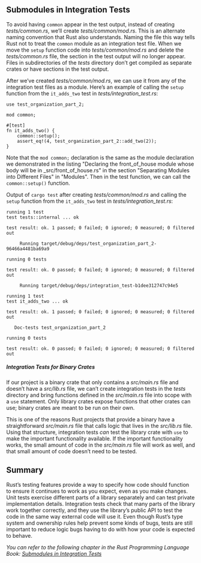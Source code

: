 ## Submodules in Integration Tests

To avoid having `common` appear in the test output, instead of creating
*tests/common.rs*, we’ll create *tests/common/mod.rs*. This is an alternate
naming convention that Rust also understands. Naming the file this way tells
Rust not to treat the `common` module as an integration test file. When we move
the `setup` function code into *tests/common/mod.rs* and delete the
*tests/common.rs* file, the section in the test output will no longer appear.
Files in subdirectories of the *tests* directory don’t get compiled as separate
crates or have sections in the test output.

After we’ve created *tests/common/mod.rs*, we can use it from any of the
integration test files as a module. Here’s an example of calling the `setup`
function from the `it_adds_two` test in *tests/integration_test.rs*:


```rust,ignore
use test_organization_part_2;

mod common;

#[test]
fn it_adds_two() {
    common::setup();
    assert_eq!(4, test_organization_part_2::add_two(2));
}
```

Note that the `mod common;` declaration is the same as the module declaration
we demonstrated in the listing "Declaring the front_of_house module whose body will be in _src/front_of_house.rs" in the section "Separating Modules into Different Files" in "Modules". Then in the test function, we can call the
`common::setup()` function.

Output of `cargo test` after creating *tests/common/mod.rs* and calling the `setup`
function from the `it_adds_two` test in *tests/integration_test.rs*:

```text
running 1 test
test tests::internal ... ok

test result: ok. 1 passed; 0 failed; 0 ignored; 0 measured; 0 filtered out

     Running target/debug/deps/test_organization_part_2-96466a4481ba69a9

running 0 tests

test result: ok. 0 passed; 0 failed; 0 ignored; 0 measured; 0 filtered out

     Running target/debug/deps/integration_test-b1dee312747c94e5

running 1 test
test it_adds_two ... ok

test result: ok. 1 passed; 0 failed; 0 ignored; 0 measured; 0 filtered out

   Doc-tests test_organization_part_2

running 0 tests

test result: ok. 0 passed; 0 failed; 0 ignored; 0 measured; 0 filtered out
```

##### Integration Tests for Binary Crates

If our project is a binary crate that only contains a *src/main.rs* file and
doesn’t have a *src/lib.rs* file, we can’t create integration tests in the
*tests* directory and bring functions defined in the *src/main.rs* file into
scope with a `use` statement. Only library crates expose functions that other
crates can use; binary crates are meant to be run on their own.

This is one of the reasons Rust projects that provide a binary have a
straightforward *src/main.rs* file that calls logic that lives in the
*src/lib.rs* file. Using that structure, integration tests *can* test the
library crate with `use` to make the important functionality available.
If the important functionality works, the small amount of code in the
*src/main.rs* file will work as well, and that small amount of code doesn’t
need to be tested.

## Summary

Rust’s testing features provide a way to specify how code should function to
ensure it continues to work as you expect, even as you make changes. Unit tests
exercise different parts of a library separately and can test private
implementation details. Integration tests check that many parts of the library
work together correctly, and they use the library’s public API to test the code
in the same way external code will use it. Even though Rust’s type system and
ownership rules help prevent some kinds of bugs, tests are still important to
reduce logic bugs having to do with how your code is expected to behave.

_You can refer to the following chapter in the Rust Programming Language Book: [Submodules in Integration Tests](https://doc.rust-lang.org/stable/book/ch11-03-test-organization.html#submodules-in-integration-tests)_


